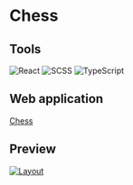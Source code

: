 # Chess

## Tools

![React](https://img.shields.io/badge/-React-000?style=for-the-badge&logo=react&logoColor=61DAFB)
![SCSS](https://img.shields.io/badge/-SCSS-000?style=for-the-badge&logo=sass&logoColor=CE639A)
![TypeScript](https://img.shields.io/badge/-TypeScript-000?style=for-the-badge&logo=TypeScript&logoColor=3178C6)

## Web application

[Chess]()

## Preview

[![Layout]()]()
